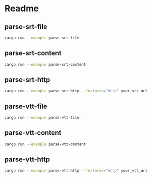 # Readme

## parse-srt-file

```sh
cargo run --example parse-srt-file
```

## parse-srt-content

```sh
cargo run --example parse-srt-content
```

## parse-srt-http

```sh
cargo run --example parse-srt-http --features="http" your_srt_url
```

## parse-vtt-file

```sh
cargo run --example parse-vtt-file
```

## parse-vtt-content

```sh
cargo run --example parse-vtt-content
```

## parse-vtt-http

```sh
cargo run --example parse-vtt-http --features="http" your_vtt_url
```
